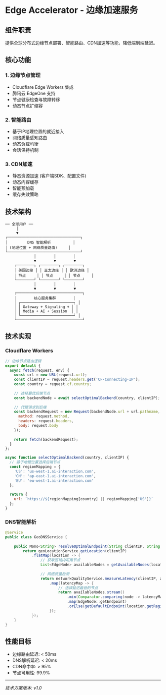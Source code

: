 # Edge Accelerator - 边缘加速服务

## 组件职责

提供全球分布式边缘节点部署、智能路由、CDN加速等功能，降低端到端延迟。

## 核心功能

### 1. 边缘节点管理
- Cloudflare Edge Workers 集成
- 腾讯云 EdgeOne 支持
- 节点健康检查与故障转移
- 动态节点扩缩容

### 2. 智能路由
- 基于IP地理位置的就近接入
- 网络质量感知路由
- 动态负载均衡
- 会话保持机制

### 3. CDN加速
- 静态资源加速 (客户端SDK、配置文件)
- 动态内容缓存
- 智能预加载
- 缓存失效策略

## 技术架构

```
── 全球用户 ──
     │
     ▼
┌─────────────────────────────────┐
│         DNS 智能解析          │
│ (地理位置 + 网络质量路由)     │
└─────────────────────────────────┘
             │        │        │
             ▼        ▼        ▼
    ┌────────┐ ┌────────┐ ┌────────┐
    │ 美国边缘 │ │ 亚太边缘 │ │ 欧洲边缘 │
    │ 节点     │ │ 节点     │ │ 节点     │
    └────────┘ └────────┘ └────────┘
             │        │        │
             ▼        ▼        ▼
    ┌──────────────────────────────┐
    │        核心服务集群        │
    │ ┌────────────────────────┐ │
    │ │ Gateway + Signaling + │ │
    │ │ Media + AI + Session  │ │
    │ └────────────────────────┘ │
    └──────────────────────────────┘
```

## 技术实现

### Cloudflare Workers
```javascript
// 边缘节点路由逻辑
export default {
  async fetch(request, env) {
    const url = new URL(request.url);
    const clientIP = request.headers.get('CF-Connecting-IP');
    const country = request.cf.country;
    
    // 选择最优后端节点
    const backendNode = await selectOptimalBackend(country, clientIP);
    
    // 代理请求到后端
    const backendRequest = new Request(backendNode.url + url.pathname, {
      method: request.method,
      headers: request.headers,
      body: request.body
    });
    
    return fetch(backendRequest);
  }
};

async function selectOptimalBackend(country, clientIP) {
  // 基于地理位置选择后端节点
  const regionMapping = {
    'US': 'us-west-1.ai-interaction.com',
    'CN': 'ap-east-1.ai-interaction.com', 
    'EU': 'eu-west-1.ai-interaction.com'
  };
  
  return {
    url: `https://${regionMapping[country] || regionMapping['US']}`
  };
}
```

### DNS智能解析
```java
@Service
public class GeoDNSService {
    
    public Mono<String> resolveOptimalEndpoint(String clientIP, String userAgent) {
        return geoLocationService.getLocation(clientIP)
            .flatMap(location -> {
                // 获取区域内可用节点
                List<EdgeNode> availableNodes = getAvailableNodes(location.getRegion());
                
                // 网络质量检测
                return networkQualityService.measureLatency(clientIP, availableNodes)
                    .map(latencyMap -> {
                        // 选择延迟最低的节点
                        return availableNodes.stream()
                            .min(Comparator.comparing(node -> latencyMap.get(node.getId())))
                            .map(EdgeNode::getEndpoint)
                            .orElse(getDefaultEndpoint(location.getRegion()));
                    });
            });
    }
}
```

## 性能目标

- 边缘路由延迟: < 50ms
- DNS解析延迟: < 20ms
- CDN命中率: > 95%
- 节点可用性: 99.9%

---

*技术方案版本: v1.0*